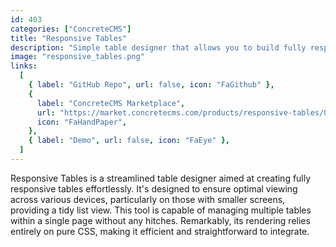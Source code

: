 ```yaml
---
id: 403
categories: ["ConcreteCMS"]
title: "Responsive Tables"
description: "Simple table designer that allows you to build fully responsive tables."
image: "responsive_tables.png"
links:
  [
    { label: "GitHub Repo", url: false, icon: "FaGithub" },
    {
      label: "ConcreteCMS Marketplace",
      url: "https://market.concretecms.com/products/responsive-tables/081e0aca-d108-11ee-b9df-0a97d4ce16b9",
      icon: "FaHandPaper",
    },
    { label: "Demo", url: false, icon: "FaEye" },
  ]
---
```


Responsive Tables is a streamlined table designer aimed at creating fully responsive tables effortlessly. It's designed to ensure optimal viewing across various devices, particularly on those with smaller screens, providing a tidy list view. This tool is capable of managing multiple tables within a single page without any hitches. Remarkably, its rendering relies entirely on pure CSS, making it efficient and straightforward to integrate.
